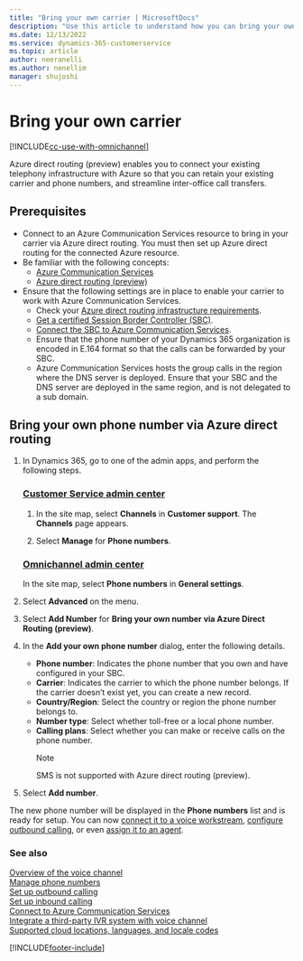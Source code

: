 ```yaml
---
title: "Bring your own carrier | MicrosoftDocs"
description: "Use this article to understand how you can bring your own carrier to Dynamics 365 via Azure Direct Routing."
ms.date: 12/13/2022
ms.service: dynamics-365-customerservice
ms.topic: article
author: neeranelli
ms.author: nenellim
manager: shujoshi
---
```


# Bring your own carrier

[!INCLUDE[cc-use-with-omnichannel](../includes/cc-use-with-omnichannel.md)]

Azure direct routing (preview) enables you to connect your existing telephony infrastructure with Azure so that you can retain your existing carrier and phone numbers, and streamline inter-office call transfers.

## Prerequisites

- Connect to an Azure Communication Services resource to bring in your carrier via Azure direct routing. You must then set up Azure direct routing for the connected Azure resource.
- Be familiar with the following concepts:
  - [Azure Communication Services](/azure/communication-services/overview)
  - [Azure direct routing (preview)](/azure/communication-services/concepts/telephony-sms/telephony-concept#azure-direct-routing)
- Ensure that the following settings are in place to enable your carrier to work with Azure Communication Services.
  - Check your [Azure direct routing infrastructure requirements](/azure/communication-services/concepts/telephony-sms/direct-routing-infrastructure).
  - [Get a certified Session Border Controller (SBC)](/azure/communication-services/concepts/telephony/certified-session-border-controllers).
  - [Connect the SBC to Azure Communication Services](/azure/communication-services/concepts/telephony/direct-routing-provisioning).
  - Ensure that the phone number of your Dynamics 365 organization is encoded in E.164 format so that the calls can be forwarded by your SBC.
  - Azure Communication Services hosts the group calls in the region where the DNS server is deployed. Ensure that your SBC and the DNS server are deployed in the same region, and is not delegated to a sub domain.

## Bring your own phone number via Azure direct routing

1. In Dynamics 365, go to one of the admin apps, and perform the following steps.
   
   ### [Customer Service admin center](#tab/customerserviceadmincenter)

    1. In the site map, select **Channels** in **Customer support**. The **Channels** page appears.
    
    2. Select **Manage** for **Phone numbers**.

   ### [Omnichannel admin center](#tab/omnichanneladmincenter)

    In the site map, select **Phone numbers** in **General settings**.

1. Select **Advanced** on the menu.

1. Select **Add Number** for **Bring your own number via Azure Direct Routing (preview)**.

1. In the **Add your own phone number** dialog, enter the following details.
    - **Phone number**: Indicates the phone number that you own and have configured in your SBC.
    - **Carrier**: Indicates the carrier to which the phone number belongs. If the carrier doesn’t exist yet, you can create a new record.
    - **Country/Region**: Select the country or region the phone number belongs to.
    - **Number type**: Select whether toll-free or a local phone number.
    - **Calling plans**: Select whether you can make or receive calls on the phone number.
        > [!Note]
        > SMS is not supported with Azure direct routing (preview).

4. Select **Add number**.

The new phone number will be displayed in the **Phone numbers** list and is ready for setup. You can now [connect it to a voice workstream](voice-channel-inbound-calling.md), [configure outbound calling](voice-channel-outbound-calling.md#configure-phone-numbers-for-outbound-calling), or even [assign it to an agent](voice-channel-outbound-calling.md#assign-personal-phone-numbers-to-agents).
  
### See also

[Overview of the voice channel](voice-channel.md)  
[Manage phone numbers](voice-channel-manage-phone-numbers.md)  
[Set up outbound calling](voice-channel-outbound-calling.md)  
[Set up inbound calling](voice-channel-inbound-calling.md)  
[Connect to Azure Communication Services](voice-channel-acs-resource.md)  
[Integrate a third-party IVR system with voice channel](voice-channel-contextual-transfer-external-ivr.md)  
[Supported cloud locations, languages, and locale codes](voice-channel-region-availability.md)  

[!INCLUDE[footer-include](../includes/footer-banner.md)]
